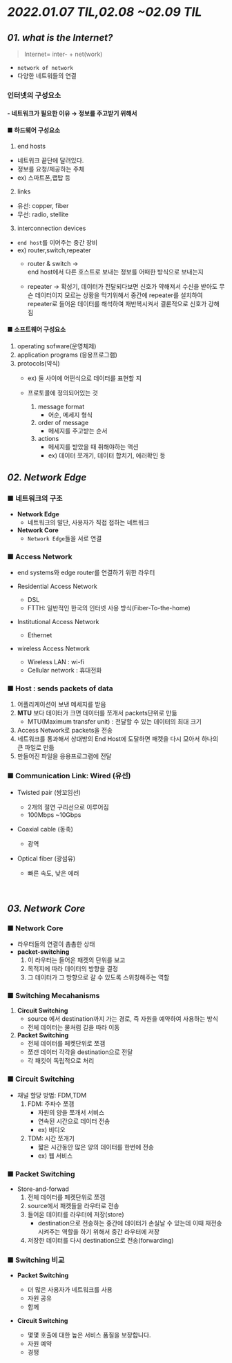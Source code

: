 # ***2022.01.07 TIL,02.08 ~02.09 TIL***
## ***01. what is the Internet?***

>Internet= inter- + net(work)

- `network of network`
- 다양한 네트워들의 연결



### 인터넷의 구성요소
#### - 네트워크가 필요한 이유 → 정보를 주고받기 위해서

#### ■ 하드웨어 구성요소    
1. end hosts
- 네트워크 끝단에 달려있다.
- 정보를 요청/제공하는 주체
- ex) 스마트폰,랩탑 등

2. links
- 유선: copper, fiber
- 무선: radio, stellite

3. interconnection devices
- `end host`를 이어주는 중간 장비
- ex) router,switch,repeater
    - router & switch  →  
    end host에서 다른 호스트로 보내는 정보를 어떠한 방식으로 보내는지

    - repeater → 확성기,
    데이터가 전달되다보면 신호가 약해져서 수신을 받아도 무슨 데이터이지 모르는 상황을 막기위해서
    중간에 repeater를 설치하여 repeater로 들어온 데이터를 해석하여 재반복시켜서 결론적으로 신호가 강해짐 

    
#### ■ 소프트웨어 구성요소
1. operating sofware(운영체제)
2. application programs (응용프로그램)
3. protocols(약식)
    - ex) 둘 사이에 어떤식으로 데이터를 표현할 지

    - 프로토콜에 정의되어있는 것
        1. message format
            - 어순, 메세지 형식
        2. order of message
            - 메세지를 주고받는 순서
        3. actions
            - 메세지를 받았을 때 취해야하는 액션
            - ex) 데이터 쪼개기, 데이터 합치기, 에러확인 등


 ## ***02. Network Edge***


### ■ 네트워크의 구조
- **Network Edge**
    - 네트워크의 말단, 사용자가 직접 접하는 네트워크
- **Network Core**
    - `Network Edge`들을 서로 연결

### ■ **Access Network**
- end systems와 edge router를 연결하기 위한 라우터

- Residential Access Network
    - DSL
    - FTTH: 일반적인 한국의 인터넷 사용 방식(Fiber-To-the-home)

- Institutional Access Network
    - Ethernet
- wireless Access Network
    - Wireless LAN : wi-fi
    - Cellular network : 휴대전화

### ■ **Host : sends packets of data**
1. 어플리케이션이 보낸 메세지를 받음
2. **MTU** 보다 데이터가 크면 데이터를 쪼개서 packets단위로 만듦
    - MTU(Maximum transfer unit) : 전달할 수 있는 데이터의 최대 크기
3. Access Network로 packets을 전송
4. 네트워크를 통과해서 상대방의 End Host에 도달하면 패켓을 다시 모아서 하나의 큰 파일로 만듦
5. 만들어진 파일을 응용프로그램에 전달 

### ■ **Communication Link: Wired (유선)**
- Twisted pair (쌍꼬임선)
    - 2개의 절연 구리선으로 이루어짐
    - 100Mbps ~10Gbps
- Coaxial cable (동축)
    - 광역

- Optical fiber (광섬유)
    - 빠른 속도, 낮은 에러


<br>

 ##  ***03. Network Core***
 ### ■ **Network Core**
 - 라우터들의 연결이 촘촘한 상태 
 - **packet-switching**
    1. 이 라우터는 들어온 패켓의 단위를 보고
    2. 목적지에 따라 데이터의 방향을 결정
    3. 그 데이터가 그 방향으로 갈 수 있도록 스위칭해주는 역할

 ### ■ **Switching Mecahanisms**
 1. **Circuit Switching**
    - source 에서 destination까지 가는 경로, 즉 자원을 예약하여 사용하는 방식
    - 전체 데이터는 물처럼 길을 따라 이동
2. **Packet Switching**
    - 전체 데이터를 페켓단위로 쪼갬
    - 쪼갠 데이터 각각을 destination으로 전달
    - 각 패킷이 독립적으로 처리

 ### ■ **Circuit Switching**
 - 채널 할당 방법: FDM,TDM
    1. FDM: 주파수 쪼갬
        - 자원의 양을 쪼개서 서비스
        - 연속된 시간으로 데이터 전송
        - ex) 비디오
    2. TDM: 시간 쪼개기
        - 짧은 시간동안 많은 양의 데이터를 한번에 전송
        - ex) 웹 서비스

 ### ■ **Packet Switching**
 - Store-and-forwad
    1. 전체 데이터를 페켓단위로 쪼갬
    2. source에서 패켓들을 라우터로 전송
    3. 들어온 데이터를 라우터에 저장(store)
        - destination으로 전송하는 중간에 데이터가 손실날 수 있는데 이때 재전송 시켜주는 역할을 하기 위해서 중간 라우터에 저장
    4. 저장한 데이터를 다시 destination으로 전송(forwarding)

 ### ■ **Switching 비교**
- **Packet Switching**
    - 더 많은 사용자가 네트워크를 사용
    - 자원 공유
    - 함께

- **Circuit Switching**
    - 몇몇 호출에 대한 높은 서비스 품질을 보장합니다. 
    - 자원 예약
    - 경쟁